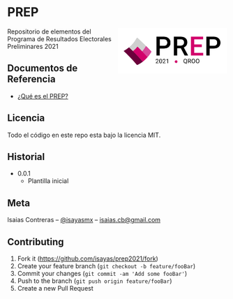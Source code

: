 # PREP
<img align="right" src="plantilla/assets/img/logo_prep.svg" width="250" alt="PREP 2021">

Repositorio de elementos del Programa de Resultados Electorales Preliminares 2021

## Documentos de Referencia
- [¿Qué es el PREP?](https://www.ine.mx/voto-y-elecciones/prep/)

## Licencia

Todo el código en este repo esta bajo la licencia MIT.

## Historial

* 0.0.1
    * Plantilla inicial

## Meta

Isaias Contreras – [@isayasmx](https://twitter.com/isayasmx) – isaias.cb@gmail.com

## Contributing

1. Fork it (<https://github.com/isayas/prep2021/fork>)
2. Create your feature branch (`git checkout -b feature/fooBar`)
3. Commit your changes (`git commit -am 'Add some fooBar'`)
4. Push to the branch (`git push origin feature/fooBar`)
5. Create a new Pull Request
